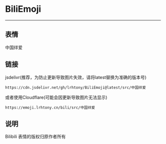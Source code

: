 # BiliEmoji
---
## 表情
中国绊爱
## 链接
jsdelivr(推荐，为防止更新导致图片失效，请将latest替换为准确的版本号)
```
https://cdn.jsdelivr.net/gh/lrhtony/BiliEmoji@latest/src/中国绊爱
```
或者使用Cloudflare(可能会因更新导致图片无法显示)
```
https://emoji.lrhtony.cn/bili/src/中国绊爱
```
## 说明
Bilibili 表情的版权归原作者所有
